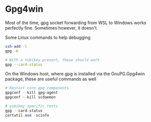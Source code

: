 # Gpg4win

Most of the time, gpg socket forwarding from WSL to Windows works perfectly fine. Sometimes however, it doesn't.

Some Linux commands to help debugging

```bash
ssh-add -l
gpg -K

# With a Yubikey present, these should work
gpg --card-status
```

On the Windows host, where gpg is installed via the GnuPG.Gpg4win package, these are useful commands as well

```powershell
# Restart core gpg components
gpgconf --kill gpg-agent
gpgconf --kill scdaemon

# yubikey specific tests
gpg --card-status
certutil.exe -scinfo
```
